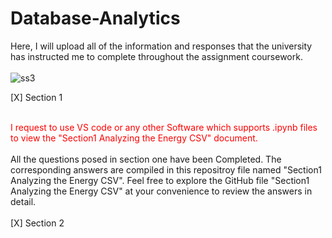 # Database-Analytics
Here, I will upload all of the information and responses that the university has instructed me to complete throughout the assignment coursework. <br><br>
![ss3](https://github.com/azamazher/database-analytics/assets/95758504/20a34e42-3773-4845-992d-084e410347d5)

[X] Section 1<br><br>

<spam style="color: red;">I request to use VS code or any other Software which supports .ipynb files to view the "Section1 Analyzing the Energy CSV" document.</spam><br><br>
All the questions posed in section one have been Completed.  The corresponding answers are compiled in this repositroy file named "Section1 Analyzing the Energy CSV". Feel free to explore the GitHub file "Section1 Analyzing the Energy CSV" at your convenience to review the answers in detail. <br><br>
[X] Section 2<br><br>

